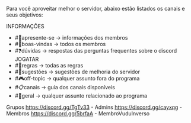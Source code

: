 Para você aproveitar melhor o servidor, abaixo estão listados os canais e seus objetivos:

INFORMAÇÕES

- #📝apresente-se -> informações dos membros 
- #👋boas-vindas -> todos os membros
- #❓dúvidas -> respostas das perguntas frequentes sobre o discord JOGATAR
- #📑regras -> todas as regras
- #💭sugestões -> sugestões de melhoria do servidor
- #🎮off-topic -> qualquer assunto fora do programa
- #📋canais -> guia dos canais disponíveis
- #💬geral  -> qualquer assunto relacionado ao programa

Grupos
https://discord.gg/TgTv33 - Admins
https://discord.gg/cayxqg - Membros
https://discord.gg/5brfaA - MembroVuduInverso
